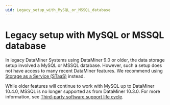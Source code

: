 ```yaml
---
uid: Legacy_setup_with_MySQL_or_MSSQL_database
---
```


# Legacy setup with MySQL or MSSQL database

In legacy DataMiner Systems using DataMiner 9.0 or older, the data storage setup involved a MySQL or MSSQL database. However, such a setup does not have access to many recent DataMiner features. We recommend using [Storage as a Service (STaaS)](xref:STaaS) instead.

While older features will continue to work with MySQL up to DataMiner 10.4.0, MSSQL is no longer supported as from DataMiner 10.3.0. For more information, see [Third-party software support life cycle](xref:Software_support_life_cycles#third-party-software-support-life-cycle).
